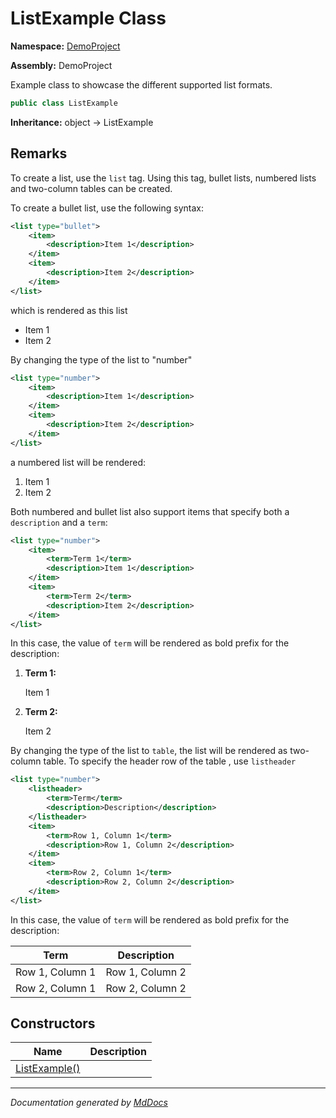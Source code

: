 # ListExample Class

**Namespace:** [DemoProject](../Namespace.md)

**Assembly:** DemoProject

Example class to showcase the different supported list formats.

```csharp
public class ListExample
```

**Inheritance:** object → ListExample

## Remarks

To create a list, use the `list` tag. Using this tag, bullet lists, numbered lists and two\-column tables can be created.

To create a bullet list, use the following syntax:

```xml
<list type="bullet">
    <item>
        <description>Item 1</description>
    </item>
    <item>
        <description>Item 2</description>
    </item>
</list>
```

which is rendered as this list

- Item 1
- Item 2

By changing the type of the list to "number"

```xml
<list type="number">
    <item>
        <description>Item 1</description>
    </item>
    <item>
        <description>Item 2</description>
    </item>
</list>
```

a numbered list will be rendered:

1. Item 1
2. Item 2

Both numbered and bullet list also support items that specify both a `description` and a `term`:

```xml
<list type="number">
    <item>
        <term>Term 1</term>
        <description>Item 1</description>
    </item>
    <item>
        <term>Term 2</term>
        <description>Item 2</description>
    </item>
</list>
```

In this case, the value of `term` will be rendered as bold prefix for the description:

1. **Term 1:** 

   Item 1
2. **Term 2:** 

   Item 2

By changing the type of the list to `table`, the list will be rendered as two\-column table.                 To specify the header row of the table , use `listheader`

```xml
<list type="number">
    <listheader>
        <term>Term</term>
        <description>Description</description>
    </listheader>
    <item>
        <term>Row 1, Column 1</term>
        <description>Row 1, Column 2</description>
    </item>
    <item>
        <term>Row 2, Column 1</term>
        <description>Row 2, Column 2</description>
    </item>
</list>
```

In this case, the value of `term` will be rendered as bold prefix for the description:

| Term            | Description     |
| --------------- | --------------- |
| Row 1, Column 1 | Row 1, Column 2 |
| Row 2, Column 1 | Row 2, Column 2 |

## Constructors

| Name                             | Description |
| -------------------------------- | ----------- |
| [ListExample()](Constructors.md) |             |
___

*Documentation generated by [MdDocs](https://github.com/ap0llo/mddocs)*
